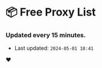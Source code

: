 # :package: Free Proxy List
### Updated every 15 minutes.

- Last updated: `2024-05-01 18:41`

:heart:
